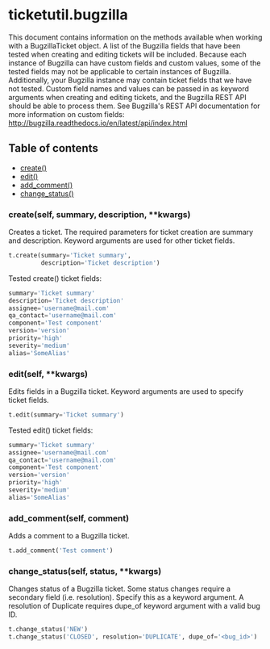 # ticketutil.bugzilla

This document contains information on the methods available when working
with a BugzillaTicket object. A list of the Bugzilla fields that have 
been tested when creating and editing tickets will be included. Because 
each instance of Bugzilla can have custom fields and custom values, some 
of the tested fields may not be applicable to certain instances of 
Bugzilla. Additionally, your Bugzilla instance may contain ticket fields
that we have not tested. Custom field names and values can be passed in
as keyword arguments when creating and editing tickets, and the Bugzilla
REST API should be able to process them. See Bugzilla's REST API 
documentation for more information on custom fields: 
http://bugzilla.readthedocs.io/en/latest/api/index.html

## Table of contents
- [create()](#create)
- [edit()](#edit)
- [add_comment()](#comment)
- [change_status()](#status)

### create(self, summary, description, \*\*kwargs) <a name="create"></a>

Creates a ticket. The required parameters for ticket creation are
summary and description. Keyword arguments are used for other ticket
fields.

```python
t.create(summary='Ticket summary',
         description='Ticket description')
```

Tested create() ticket fields:

```python
summary='Ticket summary'
description='Ticket description'
assignee='username@mail.com'
qa_contact='username@mail.com'
component='Test component'
version='version'
priority='high'
severity='medium'
alias='SomeAlias'
```

### edit(self, \*\*kwargs) <a name="edit"></a>

Edits fields in a Bugzilla ticket. Keyword arguments are used to 
specify ticket fields.

```python
t.edit(summary='Ticket summary')
```

Tested edit() ticket fields:

```python
summary='Ticket summary'
assignee='username@mail.com'
qa_contact='username@mail.com'
component='Test component'
version='version'
priority='high'
severity='medium'
alias='SomeAlias'
```

### add_comment(self, comment) <a name="comment"></a>

Adds a comment to a Bugzilla ticket.

```python
t.add_comment('Test comment')
```

### change_status(self, status, \*\*kwargs) <a name="status"></a>

Changes status of a Bugzilla ticket. Some status changes require a 
secondary field (i.e. resolution). Specify this as a keyword argument.
A resolution of Duplicate requires dupe_of keyword argument with a valid 
bug ID.

```python
t.change_status('NEW')
t.change_status('CLOSED', resolution='DUPLICATE', dupe_of='<bug_id>')
```
